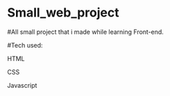 # Small_web_project

#All small project that i made while learning Front-end.


#Tech used:

HTML

CSS

Javascript
